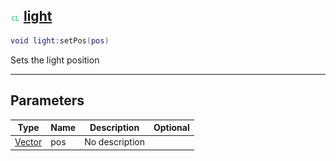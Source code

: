 ## ![client](.gitbook/assets/client.png) [light](home/light)



```lua
void light:setPos(pos)
```

Sets the light position

------
## Parameters

| Type   | Name | Description | Optional |
| ------ | ---- | ----------- | -------: |
| [Vector](home/Vector) | pos | No description |  |


